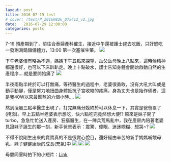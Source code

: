 ```yaml
---
layout: post
title: 2016-07-19 test
# cover: /test/P_20160826_075412_v2.jpg
date:   2016-07-29 12:00:00
categories: posts
---
```

7-19 預產期到了，前往合泰婦產科催生，接近中午還被護士趕去吃飯，只好怒吃一發涮涮鍋儲備體力，13:00 第一次塞催生藥。
<img src="/images/2016-07-29-noteOfLife-family/g1.jpg">

下午老婆僅有略為不適，媽媽下午五點來探望，岳父岳母晚上八點來，這時候精神都還很好，也可以下床趴趴走。晚上十點破水，護士告知身體會開始啟動自然的生產程序....就是要開始痛了
<img src="/images/2016-07-29-noteOfLife-family/g2.jpg">

半夜兩點半終於可以打無痛，等待醫生的過程中，老婆很勇敢，沒有大吼大叫或是動手動腳，僅是努力地扭曲身體抵抗子宮收縮的疼痛，身為丈夫也是始作俑者，這是我40W以來最難熬的六個小時....
<img src="/images/2016-07-29-noteOfLife-family/g3.jpg">

熬到凌晨三點半醫生出現了，打完無痛分娩終於可以休息一下，其實是爸爸累了(掩面)。早上五點半老婆表示想吃，快六點吃完竟然想大便!?
原來是妹子開了turbo，急急忙忙送入產房、狂摳醫生，在一陣兵荒馬亂中，我在產房內陪著老婆見證妹子誕生的那一刻，新手爸爸表示：震驚、傻眼、迷迷糊糊、想哭~?
<img src="/images/2016-07-29-noteOfLife-family/g4.jpg">

不得不說剛生出來的寶寶真的不是很賞心悅目，還好經由辛苦的新手媽媽哺餵母乳，妹子健健康康的成長(充氣)中
<img src="/images/2016-07-29-noteOfLife-family/g5.jpg">
<img src="/images/2016-07-29-noteOfLife-family/g5.jpg">
<img src="/images/2016-07-29-noteOfLife-family/g7.jpg">

母嬰同室時拍下的小短片：[Link](https://youtu.be/OzVjfjYwxhQ)




